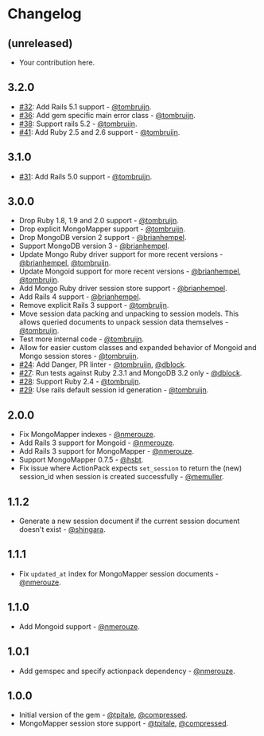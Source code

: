 # Changelog

## (unreleased)

* Your contribution here.

## 3.2.0

* [#32](https://github.com/mongoid/mongo_session_store/pull/32): Add Rails 5.1 support - [@tombruijn](https://github.com/tombruijn).
* [#36](https://github.com/mongoid/mongo_session_store/pull/36): Add gem specific main error class - [@tombruijn](https://github.com/tombruijn).
* [#38](https://github.com/mongoid/mongo_session_store/pull/38): Support rails 5.2 - [@tombruijn](https://github.com/tombruijn).
* [#41](https://github.com/mongoid/mongo_session_store/pull/41): Add Ruby 2.5 and 2.6 support - [@tombruijn](https://github.com/tombruijn).

## 3.1.0

* [#31](https://github.com/mongoid/mongo_session_store/pull/31): Add Rails 5.0 support - [@tombruijn](https://github.com/tombruijn).

## 3.0.0

* Drop Ruby 1.8, 1.9 and 2.0 support - [@tombruijn](https://github.com/tombruijn).
* Drop explicit MongoMapper support - [@tombruijn](https://github.com/tombruijn).
* Drop MongoDB version 2 support - [@brianhempel](https://github.com/brianhempel).
* Support MongoDB version 3 - [@brianhempel](https://github.com/brianhempel).
* Update Mongo Ruby driver support for more recent versions - [@brianhempel](https://github.com/brianhempel), [@tombruijn](https://github.com/tombruijn).
* Update Mongoid support for more recent versions - [@brianhempel](https://github.com/brianhempel), [@tombruijn](https://github.com/tombruijn).
* Add Mongo Ruby driver session store support - [@brianhempel](https://github.com/brianhempel).
* Add Rails 4 support - [@brianhempel](https://github.com/brianhempel).
* Remove explicit Rails 3 support - [@tombruijn](https://github.com/tombruijn).
* Move session data packing and unpacking to session models. This allows queried documents to unpack session data themselves - [@tombruijn](https://github.com/tombruijn).
* Test more internal code - [@tombruijn](https://github.com/tombruijn).
* Allow for easier custom classes and expanded behavior of Mongoid and Mongo session stores - [@tombruijn](https://github.com/tombruijn).
* [#24](https://github.com/mongoid/mongo_session_store/pull/24): Add Danger, PR linter - [@tombruijn](https://github.com/tombruijn), [@dblock](https://github.com/dblock).
* [#27](https://github.com/mongoid/mongo_session_store/pull/27): Run tests against Ruby 2.3.1 and MongoDB 3.2 only - [@dblock](https://github.com/dblock).
* [#28](https://github.com/mongoid/mongo_session_store/pull/28): Support Ruby 2.4 - [@tombruijn](https://github.com/tombruijn).
* [#29](https://github.com/mongoid/mongo_session_store/pull/29): Use rails default session id generation - [@tombruijn](https://github.com/tombruijn).

## 2.0.0

* Fix MongoMapper indexes - [@nmerouze](https://github.com/nmerouze).
* Add Rails 3 support for Mongoid - [@nmerouze](https://github.com/nmerouze).
* Add Rails 3 support for MongoMapper - [@nmerouze](https://github.com/nmerouze).
* Support MongoMapper 0.7.5 - [@hsbt](https://github.com/hsbt).
* Fix issue where ActionPack expects `set_session` to return the (new) session_id when session is created successfully - [@memuller](https://github.com/memuller).

## 1.1.2

* Generate a new session document if the current session document doesn't exist - [@shingara](https://github.com/shingara).

## 1.1.1

* Fix `updated_at` index for MongoMapper session documents - [@nmerouze](https://github.com/nmerouze).

## 1.1.0

* Add Mongoid support - [@nmerouze](https://github.com/nmerouze).

## 1.0.1

* Add gemspec and specify actionpack dependency - [@nmerouze](https://github.com/nmerouze).

## 1.0.0

* Initial version of the gem - [@tpitale](https://github.com/tpitale), [@compressed](https://github.com/compressed).
* MongoMapper session store support - [@tpitale](https://github.com/tpitale), [@compressed](https://github.com/compressed).
